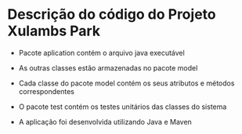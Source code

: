 # Descrição do código do Projeto Xulambs Park

* Pacote aplication contém o arquivo java executável

* As outras classes estão armazenadas no pacote model

* Cada classe do pacote model contém os seus atributos e métodos correspondentes

* O pacote test contém os testes unitários das classes do sistema

* A aplicação foi desenvolvida utilizando Java e Maven
